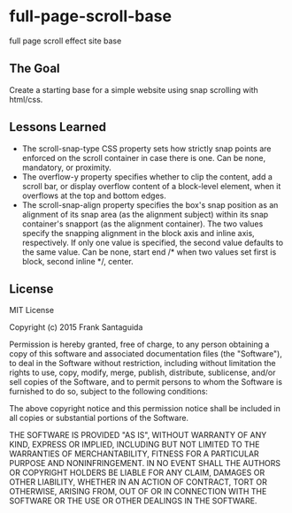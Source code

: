 # full-page-scroll-base
full page scroll effect site base

## The Goal
Create a starting base for a simple website using snap scrolling with html/css.

## Lessons Learned
* The scroll-snap-type CSS property sets how strictly snap points are enforced on the scroll container in case there is one. Can be none, mandatory, or proximity.
* The overflow-y property specifies whether to clip the content, add a scroll bar, or display overflow content of a block-level element, when it overflows at the top and bottom edges.
* The scroll-snap-align property specifies the box's snap position as an alignment of its snap area (as the alignment subject) within its snap container's snapport (as the alignment container). The two values specify the snapping alignment in the block axis and inline axis, respectively. If only one value is specified, the second value defaults to the same value.
Can be none, start end /* when two values set first is block, second inline */, center.


## License

MIT License

Copyright (c) 2015 Frank Santaguida

Permission is hereby granted, free of charge, to any person obtaining a copy
of this software and associated documentation files (the "Software"), to deal
in the Software without restriction, including without limitation the rights
to use, copy, modify, merge, publish, distribute, sublicense, and/or sell
copies of the Software, and to permit persons to whom the Software is
furnished to do so, subject to the following conditions:

The above copyright notice and this permission notice shall be included in all
copies or substantial portions of the Software.

THE SOFTWARE IS PROVIDED "AS IS", WITHOUT WARRANTY OF ANY KIND, EXPRESS OR
IMPLIED, INCLUDING BUT NOT LIMITED TO THE WARRANTIES OF MERCHANTABILITY,
FITNESS FOR A PARTICULAR PURPOSE AND NONINFRINGEMENT. IN NO EVENT SHALL THE
AUTHORS OR COPYRIGHT HOLDERS BE LIABLE FOR ANY CLAIM, DAMAGES OR OTHER
LIABILITY, WHETHER IN AN ACTION OF CONTRACT, TORT OR OTHERWISE, ARISING FROM,
OUT OF OR IN CONNECTION WITH THE SOFTWARE OR THE USE OR OTHER DEALINGS IN THE
SOFTWARE.
